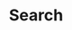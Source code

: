 ---
title: Search
description: Search through all posts
layout: search
url: /en/search
outputs:
    - html
    - json
---